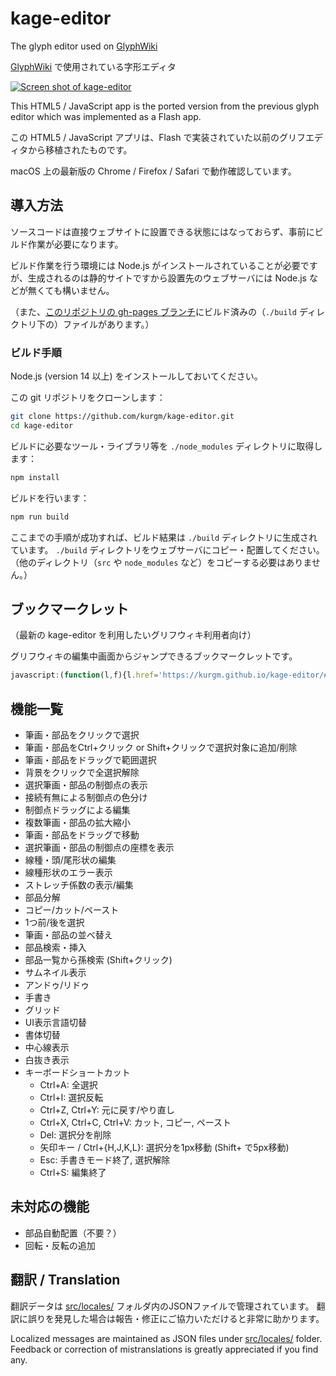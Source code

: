 # kage-editor

The glyph editor used on [GlyphWiki](https://glyphwiki.org/)

[GlyphWiki](https://glyphwiki.org/) で使用されている字形エディタ

[![Screen shot of kage-editor](https://user-images.githubusercontent.com/14951262/147846286-5eec550d-5a20-48a6-ab67-0b37d8674d2d.png)](https://kurgm.github.io/kage-editor/#data=2%3A7%3A8%3A66%3A13%3A102%3A23%3A120%3A43%241%3A0%3A2%3A34%3A60%3A100%3A60%241%3A22%3A4%3A100%3A60%3A100%3A183%241%3A0%3A2%3A16%3A93%3A71%3A93%242%3A22%3A7%3A71%3A93%3A61%3A145%3A13%3A174%242%3A0%3A7%3A171%3A64%3A152%3A81%3A119%3A104%242%3A7%3A0%3A105%3A67%3A121%3A135%3A180%3A166)

This HTML5 / JavaScript app is the ported version from the previous glyph editor which was implemented as a Flash app.

この HTML5 / JavaScript アプリは、Flash で実装されていた以前のグリフエディタから移植されたものです。

macOS 上の最新版の Chrome / Firefox / Safari で動作確認しています。

## 導入方法

ソースコードは直接ウェブサイトに設置できる状態にはなっておらず、事前にビルド作業が必要になります。

ビルド作業を行う環境には Node.js がインストールされていることが必要ですが、生成されるのは静的サイトですから設置先のウェブサーバには Node.js などが無くても構いません。

（また、[このリポジトリの gh-pages ブランチ](https://github.com/kurgm/kage-editor/tree/gh-pages)にビルド済みの（`./build` ディレクトリ下の）ファイルがあります。）

### ビルド手順
Node.js (version 14 以上) をインストールしておいてください。

この git リポジトリをクローンします：
```bash
git clone https://github.com/kurgm/kage-editor.git
cd kage-editor
```

ビルドに必要なツール・ライブラリ等を `./node_modules` ディレクトリに取得します：
```bash
npm install
```

ビルドを行います：
```bash
npm run build
```

ここまでの手順が成功すれば、ビルド結果は `./build` ディレクトリに生成されています。 `./build` ディレクトリをウェブサーバにコピー・配置してください。（他のディレクトリ（`src` や `node_modules` など）をコピーする必要はありません。）

## ブックマークレット
（最新の kage-editor を利用したいグリフウィキ利用者向け）

グリフウィキの編集中画面からジャンプできるブックマークレットです。

```js
javascript:(function(l,f){l.href='https://kurgm.github.io/kage-editor/#ssl='+(l.protocol!='http:')+'&host='+l.host+'&name:page&edittime&related&data:textbox&summary'.replace(/(\w+):?(\w*)/g,function(e,k,n){return k+'='+encodeURIComponent(f[1].elements[n||k].value).replace(/%3A/g,':')})})(location,document.forms)
```

## 機能一覧

- 筆画・部品をクリックで選択
- 筆画・部品をCtrl+クリック or Shift+クリックで選択対象に追加/削除
- 筆画・部品をドラッグで範囲選択
- 背景をクリックで全選択解除
- 選択筆画・部品の制御点の表示
- 接続有無による制御点の色分け
- 制御点ドラッグによる編集
- 複数筆画・部品の拡大縮小
- 筆画・部品をドラッグで移動
- 選択筆画・部品の制御点の座標を表示
- 線種・頭/尾形状の編集
- 線種形状のエラー表示
- ストレッチ係数の表示/編集
- 部品分解
- コピー/カット/ペースト
- 1つ前/後を選択
- 筆画・部品の並べ替え
- 部品検索・挿入
- 部品一覧から孫検索 (Shift+クリック)
- サムネイル表示
- アンドゥ/リドゥ
- 手書き
- グリッド
- UI表示言語切替
- 書体切替
- 中心線表示
- 白抜き表示
- キーボードショートカット
  + Ctrl+A: 全選択
  + Ctrl+I: 選択反転
  + Ctrl+Z, Ctrl+Y: 元に戻す/やり直し
  + Ctrl+X, Ctrl+C, Ctrl+V: カット, コピー, ペースト
  + Del: 選択分を削除
  + 矢印キー / Ctrl+{H,J,K,L}: 選択分を1px移動 (Shift+ で5px移動)
  + Esc: 手書きモード終了, 選択解除
  + Ctrl+S: 編集終了

## 未対応の機能
- 部品自動配置（不要？）
- 回転・反転の追加

## 翻訳 / Translation

翻訳データは [src/locales/](src/locales/) フォルダ内のJSONファイルで管理されています。
翻訳に誤りを発見した場合は報告・修正にご協力いただけると非常に助かります。

Localized messages are maintained as JSON files under [src/locales/](src/locales/) folder. Feedback or correction of mistranslations is greatly appreciated if you find any.
